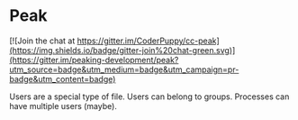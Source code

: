 # Peak

[![Join the chat at https://gitter.im/CoderPuppy/cc-peak](https://img.shields.io/badge/gitter-join%20chat-green.svg)](https://gitter.im/peaking-development/peak?utm_source=badge&utm_medium=badge&utm_campaign=pr-badge&utm_content=badge)

Users are a special type of file. Users can belong to groups. Processes can have multiple users (maybe).
